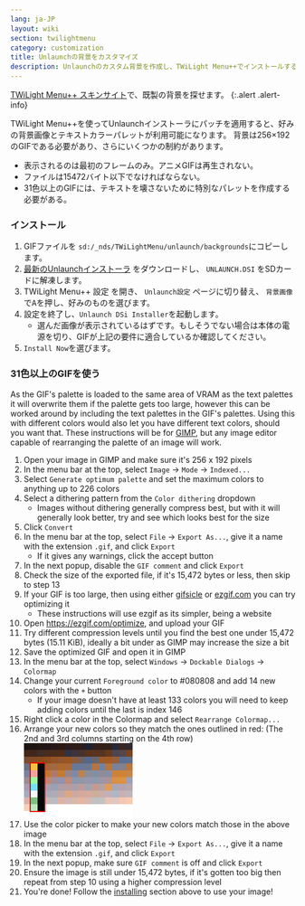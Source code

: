 ```yaml
---
lang: ja-JP
layout: wiki
section: twilightmenu
category: customization
title: Unlaunchの背景をカスタマイズ
description: Unlaunchのカスタム背景を作成し、TWiLight Menu++でインストールする方法
---
```


[TWiLight Menu++ スキンサイト](https://skins.ds-homebrew.com/unlaunch/)で、既製の背景を探せます。
{:.alert .alert-info}

TWiLight Menu++を使ってUnlaunchインストーラにパッチを適用すると、好みの背景画像とテキストカラーパレットが利用可能になります。 背景は256×192のGIFである必要があり、さらにいくつかの制約があります。
- 表示されるのは最初のフレームのみ。アニメGIFは再生されない。
- ファイルは15472バイト以下でなければならない。
- 31色以上のGIFには、テキストを壊さないために特別なパレットを作成する必要がある。

### インストール
1. GIFファイルを `sd:/_nds/TWiLightMenu/unlaunch/backgrounds`にコピーします。
1. [最新のUnlaunchインストーラ](https://problemkaputt.de/unlaunch.zip) をダウンロードし、 `UNLAUNCH.DSI` をSDカードに解凍します。
1. TWiLight Menu++ 設定 を開き、 `Unlaunch設定` ページに切り替え、 `背景画像`で<kbd class="face">A</kbd>を押し、好みのものを選びます。
1. 設定を終了し、`Unlaunch DSi Installer`を起動します。
   - 選んだ画像が表示されているはずです。もしそうでない場合は本体の電源を切り、GIFが上記の要件に適合しているか確認してください。
1. `Install Now`を選びます。

### 31色以上のGIFを使う
As the GIF's palette is loaded to the same area of VRAM as the text palettes it will overwrite them if the palette gets too large, however this can be worked around by including the text palettes in the GIF's palettes. Using this with different colors would also let you have different text colors, should you want that. These instructions will be for [GIMP](https://gimp.org), but any image editor capable of rearranging the palette of an image will work.
1. Open your image in GIMP and make sure it's 256 x 192 pixels
1. In the menu bar at the top, select `Image` -> `Mode` -> `Indexed...`
1. Select `Generate optimum palette` and set the maximum colors to anything up to 226 colors
1. Select a dithering pattern from the `Color dithering` dropdown
   - Images without dithering generally compress best, but with it will generally look better, try and see which looks best for the size
1. Click `Convert`
1. In the menu bar at the top, select `File` -> `Export As...`, give it a name with the extension `.gif`, and click `Export`
   - If it gives any warnings, click the accept button
1. In the next popup, disable the `GIF comment` and click `Export`
1. Check the size of the exported file, if it's 15,472 bytes or less, then skip to step 13
1. If your GIF is too large, then using either [gifsicle](http://www.lcdf.org/gifsicle/) or [ezgif.com](https://ezgif.com/optimize) you can try optimizing it
   - These instructions will use ezgif as its simpler, being a website
1. Open https://ezgif.com/optimize, and upload your GIF
1. Try different compression levels until you find the best one under 15,472 bytes (15.11 KiB), ideally a bit under as GIMP may increase the size a bit
1. Save the optimized GIF and open it in GIMP
1. In the menu bar at the top, select `Windows` -> `Dockable Dialogs` -> `Colormap`
1. Change your current `Foreground color` to #080808 and add 14 new colors with the `+` button
    - If your image doesn't have at least 133 colors you will need to keep adding colors until the last is index 146
1. Right click a color in the Colormap and select `Rearrange Colormap...`
1. Arrange your new colors so they match the ones outlined in red: (The 2nd and 3rd columns starting on the 4th row)<br> ![文字色が正しく表示されるパレット](/assets/images/custom-unlaunch-bg/unlaunch-palette.png)
1. Use the color picker to make your new colors match those in the above image
1. In the menu bar at the top, select `File` -> `Export As...`, give it a name with the extension `.gif`, and click `Export`
1. In the next popup, make sure `GIF comment` is off and click `Export`
1. Ensure the image is still under 15,472 bytes, if it's gotten too big then repeat from step 10 using a higher compression level
1. You're done! Follow the [installing](#installing) section above to use your image!
